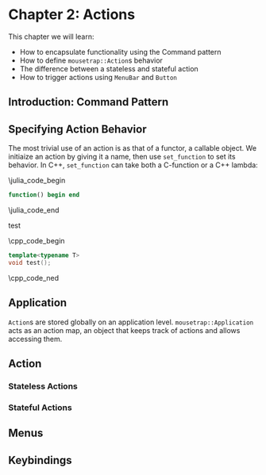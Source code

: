 # Chapter 2: Actions

This chapter we will learn:
+ How to encapsulate functionality using the Command pattern
+ How to define `mousetrap::Action`s behavior
+ The difference between a stateless and stateful action
+ How to trigger actions using `MenuBar` and `Button`

## Introduction: Command Pattern

## Specifying Action Behavior

The most trivial use of an action is as that of a functor, a callable object. We initiaize an action by giving it a 
name, then use `set_function` to set its behavior. In C++, `set_function` can take both a C-function or a C++ lambda:


\julia_code_begin
```julia
function() begin end
```
\julia_code_end

test

\cpp_code_begin
```cpp
template<typename T>
void test();
```
\cpp_code_ned

## Application

`Action`s are stored globally on an application level. `mousetrap::Application` acts as an action map, an object 
that keeps track of actions and allows accessing them.

## Action

### Stateless Actions

### Stateful Actions

## Menus

## Keybindings
